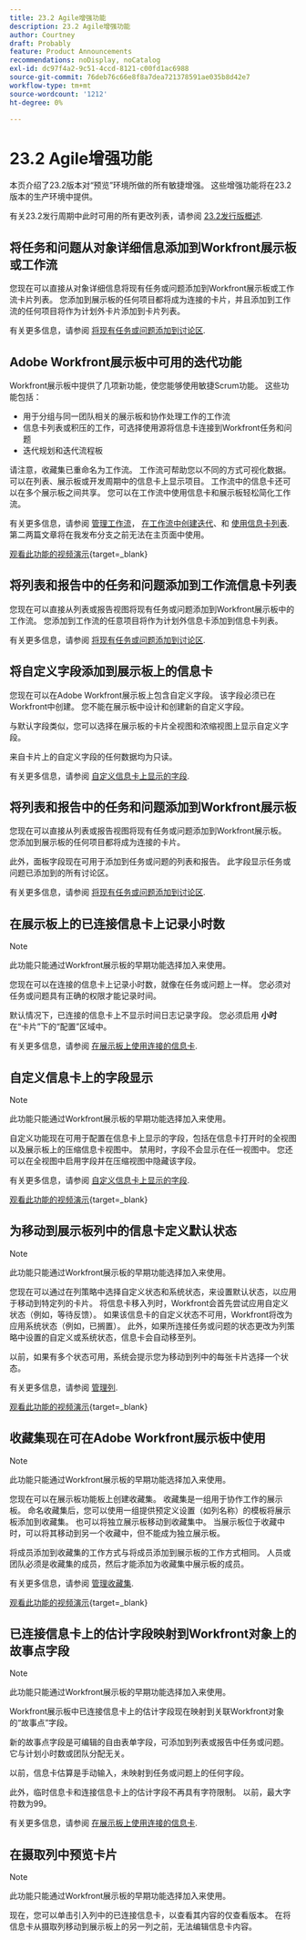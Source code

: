 ```yaml
---
title: 23.2 Agile增强功能
description: 23.2 Agile增强功能
author: Courtney
draft: Probably
feature: Product Announcements
recommendations: noDisplay, noCatalog
exl-id: dc97f4a2-9c51-4ccd-8121-c00fd1ac6988
source-git-commit: 76deb76c66e8f8a7dea721378591ae035b8d42e7
workflow-type: tm+mt
source-wordcount: '1212'
ht-degree: 0%

---
```


# 23.2 Agile增强功能

本页介绍了23.2版本对“预览”环境所做的所有敏捷增强。 这些增强功能将在23.2版本的生产环境中提供。

有关23.2发行周期中此时可用的所有更改列表，请参阅 [23.2发行版概述](/help/quicksilver/product-announcements/product-releases/23.2-release-activity/23-2-release-overview.md).

## 将任务和问题从对象详细信息添加到Workfront展示板或工作流

您现在可以直接从对象详细信息将现有任务或问题添加到Workfront展示板或工作流卡片列表。 您添加到展示板的任何项目都将成为连接的卡片，并且添加到工作流的任何项目将作为计划外卡片添加到卡片列表。

有关更多信息，请参阅 [将现有任务或问题添加到讨论区](/help/quicksilver/agile/get-started-with-boards/add-card-from-list-to-board.md).

## Adobe Workfront展示板中可用的迭代功能

Workfront展示板中提供了几项新功能，使您能够使用敏捷Scrum功能。 这些功能包括：

* 用于分组与同一团队相关的展示板和协作处理工作的工作流
* 信息卡列表或积压的工作，可选择使用源将信息卡连接到Workfront任务和问题
* 迭代规划和迭代流程板

请注意，收藏集已重命名为工作流。 工作流可帮助您以不同的方式可视化数据。 可以在列表、展示板或开发周期中的信息卡上显示项目。 工作流中的信息卡还可以在多个展示板之间共享。 您可以在工作流中使用信息卡和展示板轻松简化工作流。

有关更多信息，请参阅 [管理工作流](/help/quicksilver/agile/use-boards-agile-planning-tools/manage-collections.md)， [在工作流中创建迭代](/help/quicksilver/agile/use-boards-agile-planning-tools/create-an-iteration-in-workstream.md)、和 [使用信息卡列表](/help/quicksilver/agile/use-boards-agile-planning-tools/use-card-list.md). 第二两篇文章将在我发布分支之前无法在主页面中使用。

[观看此功能的视频演示](https://video.tv.adobe.com/v/3417059/){target=_blank}

## 将列表和报告中的任务和问题添加到工作流信息卡列表

您现在可以直接从列表或报告视图将现有任务或问题添加到Workfront展示板中的工作流。 您添加到工作流的任意项目将作为计划外信息卡添加到信息卡列表。

有关更多信息，请参阅 [将现有任务或问题添加到讨论区](/help/quicksilver/agile/get-started-with-boards/add-card-from-list-to-board.md).

## 将自定义字段添加到展示板上的信息卡

您现在可以在Adobe Workfront展示板上包含自定义字段。 该字段必须已在Workfront中创建。 您不能在展示板中设计和创建新的自定义字段。

与默认字段类似，您可以选择在展示板的卡片全视图和浓缩视图上显示自定义字段。

来自卡片上的自定义字段的任何数据均为只读。

有关更多信息，请参阅 [自定义信息卡上显示的字段](/help/quicksilver/agile/get-started-with-boards/customize-fields-on-card.md).

## 将列表和报告中的任务和问题添加到Workfront展示板

您现在可以直接从列表或报告视图将现有任务或问题添加到Workfront展示板。 您添加到展示板的任何项目都将成为连接的卡片。

此外，面板字段现在可用于添加到任务或问题的列表和报告。 此字段显示任务或问题已添加到的所有讨论区。

有关更多信息，请参阅 [将现有任务或问题添加到讨论区](/help/quicksilver/agile/get-started-with-boards/add-card-from-list-to-board.md).


## 在展示板上的已连接信息卡上记录小时数

>[!NOTE]
>
>此功能只能通过Workfront展示板的早期功能选择加入来使用。

您现在可以在连接的信息卡上记录小时数，就像在任务或问题上一样。 您必须对任务或问题具有正确的权限才能记录时间。

默认情况下，已连接的信息卡上不显示时间日志记录字段。 您必须启用 **小时** 在“卡片”下的“配置”区域中。

有关更多信息，请参阅 [在展示板上使用连接的信息卡](/help/quicksilver/agile/get-started-with-boards/connected-cards.md).


## 自定义信息卡上的字段显示

>[!NOTE]
>
>此功能只能通过Workfront展示板的早期功能选择加入来使用。


自定义功能现在可用于配置在信息卡上显示的字段，包括在信息卡打开时的全视图以及展示板上的压缩信息卡视图中。 禁用时，字段不会显示在任一视图中。 您还可以在全视图中启用字段并在压缩视图中隐藏该字段。

有关更多信息，请参阅 [自定义信息卡上显示的字段](/help/quicksilver/agile/get-started-with-boards/customize-fields-on-card.md).

[观看此功能的视频演示](https://video.tv.adobe.com/v/3415710/){target=_blank}

## 为移动到展示板列中的信息卡定义默认状态

>[!NOTE]
>
>此功能只能通过Workfront展示板的早期功能选择加入来使用。

您现在可以通过在列策略中选择自定义状态和系统状态，来设置默认状态，以应用于移动到特定列的卡片。 将信息卡移入列时，Workfront会首先尝试应用自定义状态（例如，等待反馈）。 如果该信息卡的自定义状态不可用，Workfront将改为应用系统状态（例如，已搁置）。 此外，如果所连接任务或问题的状态更改为列策略中设置的自定义或系统状态，信息卡会自动移至列。

以前，如果有多个状态可用，系统会提示您为移动到列中的每张卡片选择一个状态。

有关更多信息，请参阅 [管理列](/help/quicksilver/agile/get-started-with-boards/manage-board-columns.md).

[观看此功能的视频演示](https://video.tv.adobe.com/v/3415711/){target=_blank}

## 收藏集现在可在Adobe Workfront展示板中使用

>[!NOTE]
>
>此功能只能通过Workfront展示板的早期功能选择加入来使用。

您现在可以在展示板功能板上创建收藏集。 收藏集是一组用于协作工作的展示板。 命名收藏集后，您可以使用一组提供预定义设置（如列名称）的模板将展示板添加到收藏集。 也可以将独立展示板移动到收藏集中。 当展示板位于收藏中时，可以将其移动到另一个收藏中，但不能成为独立展示板。

将成员添加到收藏集的工作方式与将成员添加到展示板的工作方式相同。 人员或团队必须是收藏集的成员，然后才能添加为收藏集中展示板的成员。

有关更多信息，请参阅 [管理收藏集](/help/quicksilver/agile/use-boards-agile-planning-tools/manage-collections.md).

[观看此功能的视频演示](https://video.tv.adobe.com/v/3415609/){target=_blank}

## 已连接信息卡上的估计字段映射到Workfront对象上的故事点字段

>[!NOTE]
>
>此功能只能通过Workfront展示板的早期功能选择加入来使用。

Workfront展示板中已连接信息卡上的估计字段现在映射到关联Workfront对象的“故事点”字段。

新的故事点字段是可编辑的自由表单字段，可添加到列表或报告中任务或问题。 它与计划小时数或团队分配无关。

以前，信息卡估算是手动输入，未映射到任务或问题上的任何字段。

此外，临时信息卡和连接信息卡上的估计字段不再具有字符限制。 以前，最大字符数为99。

有关更多信息，请参阅 [在展示板上使用连接的信息卡](/help/quicksilver/agile/get-started-with-boards/connected-cards.md).

## 在摄取列中预览卡片

>[!NOTE]
>
>此功能只能通过Workfront展示板的早期功能选择加入来使用。

现在，您可以单击引入列中的已连接信息卡，以查看其内容的仅查看版本。 在将信息卡从摄取列移动到展示板上的另一列之前，无法编辑信息卡内容。
